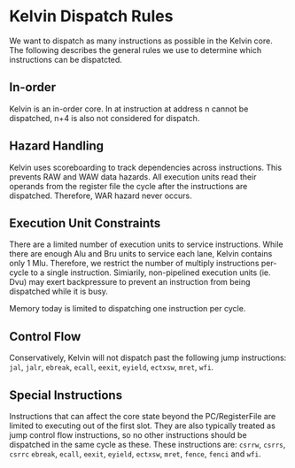 # Kelvin Dispatch Rules

We want to dispatch as many instructions as possible in the Kelvin core. The
following describes the general rules we use to determine which instructions can
be dispatcted.

## In-order

Kelvin is an in-order core. In at instruction at address n cannot be dispatched,
n+4 is also not considered for dispatch.

## Hazard Handling

Kelvin uses scoreboarding to track dependencies across instructions. This
prevents RAW and WAW data hazards. All execution units read their operands from
the register file the cycle after the instructions are dispatched. Therefore,
WAR hazard never occurs.

## Execution Unit Constraints

There are a limited number of execution units to service instructions. While
there are enough Alu and Bru units to service each lane, Kelvin contains only
1 Mlu. Therefore, we restrict the number of multiply instructions per-cycle to
a single instruction. Simiarily, non-pipelined execution units (ie. Dvu) may
exert backpressure to prevent an instruction from being dispatched while it is
busy.

Memory today is limited to dispatching one instruction per cycle.

## Control Flow

Conservatively, Kelvin will not dispatch past the following jump instructions:
`jal`, `jalr`, `ebreak`, `ecall`, `eexit`, `eyield`, `ectxsw`, `mret`, `wfi`.

## Special Instructions

Instructions that can affect the core state beyond the PC/RegisterFile are
limited to executing out of the first slot. They are also typically treated as
jump control flow instructions, so no other instructions should be dispatched in
the same cycle as these. These instructions are: `csrrw`, `csrrs`, `csrrc`
`ebreak`, `ecall`, `eexit`, `eyield`, `ectxsw`, `mret`, `fence`, `fenci` and
`wfi`.